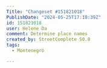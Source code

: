```yaml
---
Title: "Changeset #151821018"
PublishDate: "2024-05-25T17:18:39Z"
id: 151821018
user: Helene Da
comment: Determine place names
created_by: StreetComplete 50.0
tags:
  - Montenegro

---
```

